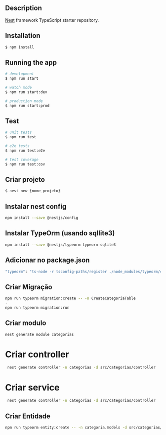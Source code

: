 ## Description

[Nest](https://github.com/nestjs/nest) framework TypeScript starter repository.

## Installation

```bash
$ npm install
```

## Running the app

```bash
# development
$ npm run start

# watch mode
$ npm run start:dev

# production mode
$ npm run start:prod
```

## Test

```bash
# unit tests
$ npm run test

# e2e tests
$ npm run test:e2e

# test coverage
$ npm run test:cov
```

## Criar projeto

```bash
$ nest new {nome_projeto}
```

## Instalar nest config

```bash
npm install --save @nestjs/config
```

## Instalar TypeOrm (usando sqllite3)

```bash
npm install --save @nestjs/typeorm typeorm sqlite3
```
## Adicionar no package.json

```bash
"typeorm": "ts-node -r tsconfig-paths/register ./node_modules/typeorm/cli.js"
```

## Criar Migração

```bash
npm run typeorm migration:create -- -n CreateCategoriaTable
-
npm run typeorm migration:run
```

## Criar modulo

```bash
nest generate module categorias    
```

# Criar controller

```bash
 nest generate controller -n categorias -d src/categorias/controller
 ```

 # Criar service

```bash
 nest generate controller -n categorias -d src/categorias/controller
 ```


## Criar Entidade

```bash
npm run typeorm entity:create -- -n categoria.models -d src/categorias/models
```


